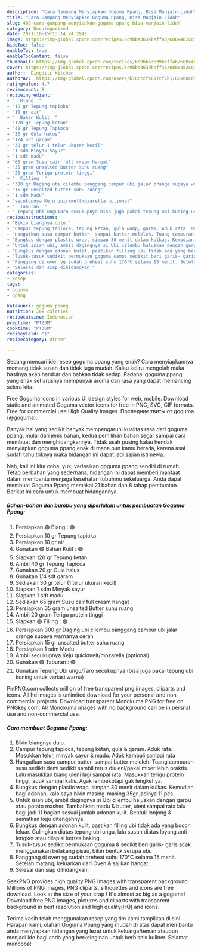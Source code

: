 ```yaml
---
description: "Cara Gampang Menyiapkan Goguma Ppang, Bisa Manjain Lidah"
title: "Cara Gampang Menyiapkan Goguma Ppang, Bisa Manjain Lidah"
slug: 489-cara-gampang-menyiapkan-goguma-ppang-bisa-manjain-lidah
category: Uncategorized
date: 2021-10-15T13:14:24.294Z
image: https://img-global.cpcdn.com/recipes/6c9bba3639beff46/680x482cq70/goguma-ppang-foto-resep-utama.jpg
hideToc: false
enableToc: true
enableTocContent: false
thumbnail: https://img-global.cpcdn.com/recipes/6c9bba3639beff46/680x482cq70/goguma-ppang-foto-resep-utama.jpg
cover: https://img-global.cpcdn.com/recipes/6c9bba3639beff46/680x482cq70/goguma-ppang-foto-resep-utama.jpg
author:  Dingdits Kitchen
authorAv:  https://img-global.cpcdn.com/users/b76cccf4097cf7b1/60x60cq50/avatar.jpg
ratingvalue: 4.7
reviewcount: 8
recipeingredient:
- "  Biang  "
- "10 gr Tepung tapioka"
- "10 gr air"
- "  Bahan Kulit  "
- "120 gr Tepung ketan"
- "40 gr Tepung Tapioca"
- "20 gr Gula halus"
- "1/4 sdt garam"
- "30 gr telur 1 telur ukuran kecil"
- "1 sdm Minyak sayur"
- "1 sdt madu"
- "65 gram Susu cair full cream hangat"
- "35 gram unsalted Butter suhu ruang"
- "20 gram Terigu protein tinggi"
- "  Filling  "
- "300 gr Daging ubi cilembu panggang campur ubi jalar orange supaya warnanya cerah"
- "15 gr unsalted butter suhu ruang"
- "1 sdm Madu"
- "secukupnya Keju quickmeltmozarella optional"
- "  Taburan  "
- " Tepung Ubi unguTaro secukupnya bisa juga pakai tepung ubi kuning untuk variasi warna"
recipeinstructions:
- "Bikin biangnya dulu."
- "Campur tepung tapioca, tepung ketan, gula &amp; garam. Aduk rata. Masukkan telur, minyak sayur &amp; madu. Aduk kembali sampai rata"
- "Hangatkan susu campur butter, sampai butter meleleh. Tuang campuran susu sedikit demi sedikit sambil terus diuleni/pakai mixer lebih praktis. Lalu masukkan biang uleni lagi sampai rata. Masukkan terigu protein tinggi, aduk sampai kalis. Agak lembekbtapi gak lengket ya."
- "Bungkus dengan plastic wrap, simpan 30 menit dalam kulkas. Kemudian bagi adonan, kalo saya bikin masing-masing 35gr jadinya 11 pcs."
- "Untuk isian ubi, ambil dagingnya si Ubi cilembu haluskan dengan garpu atau potato masher. Tambahkan madu &amp; butter, uleni sampai rata lalu bagi jadi 11 bagian sesuai jumlah adonan kulit. Bentuk lonjong &amp; sematkan keju ditengahnya."
- "Bungkus dengan adonan kulit, pastikan filling ubi tidak ada yang bocor leluar. Gulingkan diatas tepung ubi ungu, lalu susun diatas loyang anti lengket atau dilapisi kertas baking."
- "Tusuk-tusuk sedikit permukaan goguma &amp; sedikit beri garis- garis acak menggunakan belakang pisau, bikin bentuk serupa ubi."
- "Panggang di oven yg sudah preheat suhu 170°C selama 15 menit. Setelah matang, keluarkan dari Oven &amp; sajikan hangat."
- "Selesai dan siap dihidangkan!"
categories:
- Resep
tags:
- goguma
- ppang

katakunci: goguma ppang 
nutrition: 205 calories
recipecuisine: Indonesian
preptime: "PT23M"
cooktime: "PT36M"
recipeyield: "1"
recipecategory: Dinner

---
```



Sedang mencari ide resep goguma ppang yang enak? Cara menyiapkannya memang tidak susah dan tidak juga mudah. Kalau keliru mengolah maka hasilnya akan hambar dan bahkan tidak sedap. Padahal goguma ppang yang enak seharusnya mempunyai aroma dan rasa yang dapat memancing selera kita.


Free Goguma icons in various UI design styles for web, mobile. Download static and animated Goguma vector icons for free in PNG, SVG, GIF formats. Free for commercial use High Quality Images. Последние твиты от goguma (@goguma).

Banyak hal yang sedikit banyak mempengaruhi kualitas rasa dari goguma ppang, mulai dari jenis bahan, kedua pemilihan bahan segar sampai cara membuat dan menghidangkannya. Tidak usah pusing kalau hendak menyiapkan goguma ppang enak di mana pun kamu berada, karena asal sudah tahu triknya maka hidangan ini dapat jadi sajian istimewa.


Nah, kali ini kita coba, yuk, variasikan goguma ppang sendiri di rumah. Tetap berbahan yang sederhana, hidangan ini dapat memberi manfaat dalam membantu menjaga kesehatan tubuhmu sekeluarga. Anda dapat membuat Goguma Ppang memakai 21 bahan dan 8 tahap pembuatan. Berikut ini cara untuk membuat hidangannya.

<!--inarticleads1-->

##### Bahan-bahan dan bumbu yang diperlukan untuk pembuatan Goguma Ppang:

1. Persiapkan  🟣 Biang : 🟣
1. Persiapkan 10 gr Tepung tapioka
1. Persiapkan 10 gr air
1. Gunakan  🟣 Bahan Kulit : 🟣
1. Siapkan 120 gr Tepung ketan
1. Ambil 40 gr Tepung Tapioca
1. Gunakan 20 gr Gula halus
1. Gunakan 1/4 sdt garam
1. Sediakan 30 gr telur (1 telur ukuran kecil)
1. Siapkan 1 sdm Minyak sayur
1. Siapkan 1 sdt madu
1. Sediakan 65 gram Susu cair full cream hangat
1. Persiapkan 35 gram unsalted Butter suhu ruang
1. Ambil 20 gram Terigu protein tinggi
1. Siapkan  🟣 Filling : 🟣
1. Persiapkan 300 gr Daging ubi cilembu panggang campur ubi jalar orange supaya warnanya cerah
1. Persiapkan 15 gr unsalted butter suhu ruang
1. Persiapkan 1 sdm Madu
1. Ambil secukupnya Keju quickmelt/mozarella (optional)
1. Gunakan  🟣 Taburan : 🟣
1. Gunakan  Tepung Ubi ungu/Taro secukupnya (bisa juga pakai tepung ubi kuning untuk variasi warna)


PinPNG.com collects million of free transparent png images, cliparts and icons. All hd images is unlimited download for your personal and non-commercial projects. Download transparent Monokuma PNG for free on PNGkey.com. All Monokuma images with no background can be in persnal use and non-commercial use. 

<!--inarticleads2-->

##### Cara membuat Goguma Ppang:

1. Bikin biangnya dulu.
1. Campur tepung tapioca, tepung ketan, gula &amp; garam. Aduk rata. Masukkan telur, minyak sayur &amp; madu. Aduk kembali sampai rata
1. Hangatkan susu campur butter, sampai butter meleleh. Tuang campuran susu sedikit demi sedikit sambil terus diuleni/pakai mixer lebih praktis. Lalu masukkan biang uleni lagi sampai rata. Masukkan terigu protein tinggi, aduk sampai kalis. Agak lembekbtapi gak lengket ya.
1. Bungkus dengan plastic wrap, simpan 30 menit dalam kulkas. Kemudian bagi adonan, kalo saya bikin masing-masing 35gr jadinya 11 pcs.
1. Untuk isian ubi, ambil dagingnya si Ubi cilembu haluskan dengan garpu atau potato masher. Tambahkan madu &amp; butter, uleni sampai rata lalu bagi jadi 11 bagian sesuai jumlah adonan kulit. Bentuk lonjong &amp; sematkan keju ditengahnya.
1. Bungkus dengan adonan kulit, pastikan filling ubi tidak ada yang bocor leluar. Gulingkan diatas tepung ubi ungu, lalu susun diatas loyang anti lengket atau dilapisi kertas baking.
1. Tusuk-tusuk sedikit permukaan goguma &amp; sedikit beri garis- garis acak menggunakan belakang pisau, bikin bentuk serupa ubi.
1. Panggang di oven yg sudah preheat suhu 170°C selama 15 menit. Setelah matang, keluarkan dari Oven &amp; sajikan hangat.
1. Selesai dan siap dihidangkan!

SeekPNG provides high quality PNG Images with transparent background. Millions of PNG images, PNG cliparts, silhouettes and icons are free download. Look at the size of your crap ! It&#39;s almost as big as a goguma! Download free PNG images, pictures and cliparts with transparent background in best resolution and high quality(HQ) and icons. 

Terima kasih telah menggunakan resep yang tim kami tampilkan di sini. Harapan kami, olahan Goguma Ppang yang mudah di atas dapat membantu anda menyiapkan hidangan yang lezat untuk keluarga/teman ataupun menjadi ide bagi anda yang berkeinginan untuk berbisnis kuliner. Selamat mencoba!

